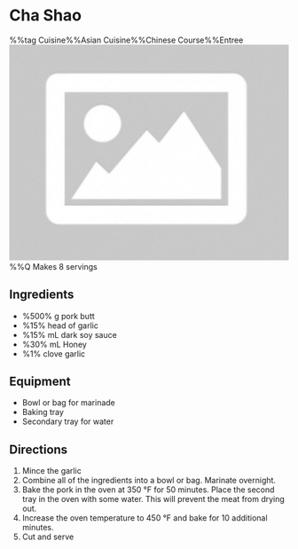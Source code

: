 # Cha Shao
%%tag Cuisine%%Asian Cuisine%%Chinese Course%%Entree
![No Image](/static/images/no_image.jpg)
%%Q Makes 8 servings
## Ingredients
- %500% g pork butt
- %15% head of garlic
- %15% mL dark soy sauce
- %30% mL Honey
- %1% clove garlic
## Equipment
- Bowl or bag for marinade
- Baking tray
- Secondary tray for water
## Directions
1. Mince the garlic
2. Combine all of the ingredients into a bowl or bag. Marinate overnight.
3. Bake the pork in the oven at 350 °F for 50 minutes. Place the second tray in the oven with some water. This will prevent the meat from drying out.
4. Increase the oven temperature to 450 °F and bake for 10 additional minutes.
5. Cut and serve
